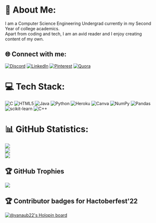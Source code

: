 # 💫 About Me:
I am a Computer Science Engineering Undergrad currently in my Second Year of college academics.<br>Apart from coding and tech, I am an avid reader and I enjoy creating content of my own.<br>


## 🌐 Connect with me:
[![Discord](https://img.shields.io/badge/Discord-%237289DA.svg?logo=discord&logoColor=white)](htttps://discord.gg/https://discord.gg/Tn5XUfbN) [![LinkedIn](https://img.shields.io/badge/LinkedIn-%230077B5.svg?logo=linkedin&logoColor=white)](https://linkedin.com/in/anuvab-chakravarty-001b39233) [![Pinterest](https://img.shields.io/badge/Pinterest-%23E60023.svg?logo=Pinterest&logoColor=white)](https://pinterest.com/Vanaub) [![Quora](https://img.shields.io/badge/Quora-%23B92B27.svg?logo=Quora&logoColor=white)](https://quora.com/profile/Anuvab-Chakravarty) 

# 💻 Tech Stack:
![C](https://img.shields.io/badge/c-%2300599C.svg?style=flat&logo=c&logoColor=white) ![HTML5](https://img.shields.io/badge/html5-%23E34F26.svg?style=flat&logo=html5&logoColor=white) ![Java](https://img.shields.io/badge/java-%23ED8B00.svg?style=flat&logo=java&logoColor=white) ![Python](https://img.shields.io/badge/python-3670A0?style=flat&logo=python&logoColor=ffdd54) ![Heroku](https://img.shields.io/badge/heroku-%23430098.svg?style=flat&logo=heroku&logoColor=white) ![Canva](https://img.shields.io/badge/Canva-%2300C4CC.svg?style=flat&logo=Canva&logoColor=white) ![NumPy](https://img.shields.io/badge/numpy-%23013243.svg?style=flat&logo=numpy&logoColor=white) ![Pandas](https://img.shields.io/badge/pandas-%23150458.svg?style=flat&logo=pandas&logoColor=white) ![scikit-learn](https://img.shields.io/badge/scikit--learn-%23F7931E.svg?style=flat&logo=scikit-learn&logoColor=white) ![C++](https://img.shields.io/badge/c++-%2300599C.svg?style=flat&logo=c%2B%2B&logoColor=white)
# 📊 GitHub Statistics:
![](https://github-readme-stats.vercel.app/api?username=Vanaub22&theme=dark&hide_border=false&include_all_commits=true&count_private=true)<br/>
![](https://github-readme-streak-stats.herokuapp.com/?user=Vanaub22&theme=dark&hide_border=false)<br/>
![](https://github-readme-stats.vercel.app/api/top-langs/?username=Vanaub22&theme=dark&hide_border=false&include_all_commits=true&count_private=true&layout=compact)

## 🏆 GitHub Trophies
![](https://github-profile-trophy.vercel.app/?username=Vanaub22&theme=radical&no-frame=false&no-bg=true&margin-w=4)

<!-- Proudly created with GPRM ( https://gprm.itsvg.in ) -->
## 🏆 Contributor badges for Hactoberfest'22
[![@vanaub22's Holopin board](https://holopin.me/vanaub22)](https://holopin.io/@vanaub22)
